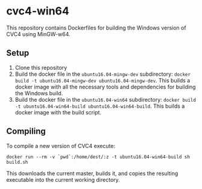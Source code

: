 # cvc4-win64

This repository contains Dockerfiles for building the Windows version of CVC4
using MinGW-w64.

## Setup

1. Clone this repository
2. Build the docker file in the `ubuntu16.04-mingw-dev` subdirectory: `docker
   build -t ubuntu16.04-mingw-dev ubuntu16.04-mingw-dev`. This builds a docker
   image with all the necessary tools and dependencies for building the Windows
   build.
3. Build the docker file in the `ubuntu16.04-win64` subdirectory: `docker build
   -t ubuntu16.04-win64-build ubuntu16.04-win64-build`. This builds a docker
   image with the build script.

## Compiling

To compile a new version of CVC4 execute:

```
docker run --rm -v `pwd`:/home/dest/:z -t ubuntu16.04-win64-build sh build.sh
```

This downloads the current master, builds it, and copies the resulting
executable into the current working directory.
